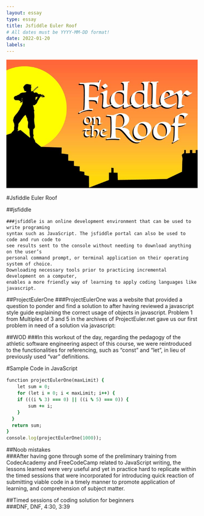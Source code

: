 ```yaml
---
layout: essay
type: essay
title: Jsfiddle Euler Roof
# All dates must be YYYY-MM-DD format!
date: 2022-01-20
labels:
---
```


<img class="ui tiny left circular floated image" src="../images/Fiddler-on-the-Roof.jpg">

#Jsfiddle Euler Roof

##jsfiddle

	###jsfiddle is an online development environment that can be used to write programing 
	syntax such as JavaScript. The jsfiddle portal can also be used to code and run code to 
	see results sent to the console without needing to download anything on the user’s 
	personal command prompt, or terminal application on their operating system of choice. 
	Downloading necessary tools prior to practicing incremental development on a computer, 
	enables a more friendly way of learning to apply coding languages like javascript. 

##ProjectEulerOne
	###ProjectEulerOne was a website that provided a question to ponder and find a solution 
	to after having reviewed a javascript style guide explaining the correct usage of 
	objects in javascript. Problem 1 from Multiples of 3 and 5 in the archives of 
	ProjectEuler.net gave us our first problem in need of a solution  via javascript: 
	

##WOD
	###In this workout of the day, regarding the pedagogy of the athletic software engineering 
	aspect of this course, we were reintroduced to the functionalities for referencing, such 
	as “const” and “let”, in lieu of previously used “var” definitions.     

#Sample Code in JavaScript
```ruby
function projectEulerOne(maxLimit) {
	let sum = 0;
	for (let i = 0; i < maxLimit; i++) {
  	if (((i % 3) === 0) || ((i % 5) === 0)) {
    	sum += i;
    }
  }
  return sum;
}
console.log(projectEulerOne(1000));
```

##Noob mistakes	     
	###After having gone through some of the preliminary training from CodecAcademy and
	FreeCodeCamp related to JavaScript writing, the lessons learned were very useful and 
	yet in practice hard to replicate within the timed sessions that were incorporated for 
	introducing quick reaction of submitting viable code in a timely manner to promote 
	application of learning, and comprehension of subject matter. 

##Timed sessions of coding solution for beginners	     
	###DNF, DNF, 4:30, 3:39


 
